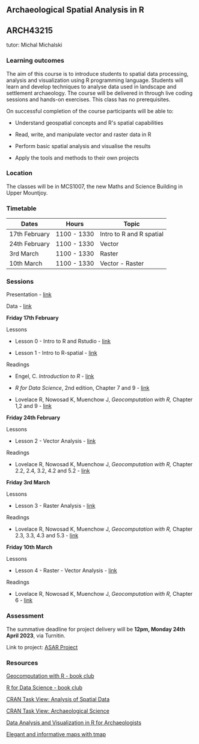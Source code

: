## Archaeological Spatial Analysis in R

## ARCH43215

tutor: Michal Michalski

### Learning outcomes

The aim of this course is to introduce students to spatial data processing, analysis and visualization using R programming language. Students will learn and develop techniques to analyse data used in landscape and settlement archaeology. The course will be delivered in through live coding sessions and hands-on exercises. This class has no prerequisites.

On successful completion of the course participants will be able to:

-   Understand geospatial concepts and R's spatial capabilities

-   Read, write, and manipulate vector and raster data in R

-   Perform basic spatial analysis and visualise the results

-   Apply the tools and methods to their own projects

### Location

The classes will be in MCS1007, the new Maths and Science Building in Upper Mountjoy.

### Timetable

| Dates         | Hours       | Topic                    |
|---------------|-------------|--------------------------|
| 17th February | 1100 - 1330 | Intro to R and R spatial |
| 24th February | 1100 - 1330 | Vector                   |
| 3rd March     | 1100 - 1330 | Raster                   |
| 10th March    | 1100 - 1330 | Vector - Raster          |

### Sessions

Presentation - [link](https://topographos.github.io/asar/slides/slides.html)

Data - [link](https://topographos.github.io/asar/data.zip)

**Friday 17th February**

Lessons

-   Lesson 0 - Intro to R and Rstudio - [link](https://topographos.github.io/asar/lesson-0/lesson-0.html)

-   Lesson 1 - Intro to R-spatial - [link](https://topographos.github.io/asar/lesson-1/lesson-1.html)

Readings

-   Engel, C. *Introduction to R* - [link](https://cengel.github.io/R-intro/)

-   *R for Data Science*, 2nd edition, Chapter 7 and 9 - [link](https://r4ds.hadley.nz)

-   Lovelace R, Nowosad K, Muenchow J, *Geocomputation with R,* Chapter 1,2 and 9 - [link](https://r.geocompx.org/)

**Friday 24th February**

Lessons

-   Lesson 2 - Vector Analysis - [link](https://topographos.github.io/asar/lesson-2/lesson-2.html)

Readings

-   Lovelace R, Nowosad K, Muenchow J, *Geocomputation with R,* Chapter 2.2, 2.4, 3.2, 4.2 and 5.2 - [link](https://r.geocompx.org/)

**Friday 3rd March**

Lessons

-   Lesson 3 - Raster Analysis - [link](https://topographos.github.io/asar/lesson-3/lesson-3.html)

Readings

-   Lovelace R, Nowosad K, Muenchow J, *Geocomputation with R,* Chapter 2.3, 3.3, 4.3 and 5.3 - [link](https://r.geocompx.org/)

**Friday 10th March**

Lessons

-   Lesson 4 - Raster - Vector Analysis - [link](https://topographos.github.io/asar/lesson-3/lesson-3.html)

Readings

-   Lovelace R, Nowosad K, Muenchow J, *Geocomputation with R,* Chapter 6 - [link](https://r.geocompx.org/)

### Assessment

The summative deadline for project delivery will be **12pm, Monday 24th April 2023**, via Turnitin.

Link to project: [ASAR Project](https://github.com/topographos/asar_project/)

### Resources

[Geocomputation with R - book club](https://github.com/r4ds/bookclub-geocompr)
 
[R for Data Science - book club ](https://github.com/r4ds/bookclub-r4ds)

[CRAN Task View: Analysis of Spatial Data](https://cran.r-project.org/web/views/Spatial.html)

[CRAN Task View: Archaeological Science](https://github.com/benmarwick/ctv-archaeology)

[Data Analysis and Visualization in R for Archaeologists](https://carpentries-incubator.github.io/R-archaeology-lesson/index.html)

[Elegant and informative maps with tmap](https://r-tmap.github.io/tmap-book/)